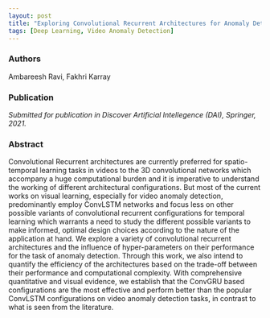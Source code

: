 ```yaml
---
layout: post
title: "Exploring Convolutional Recurrent Architectures for Anomaly Detection in Videos: A comparative study"
tags: [Deep Learning, Video Anomaly Detection]
---
```


### Authors
Ambareesh Ravi, Fakhri Karray

### Publication
_Submitted for publication in Discover Artificial Intellegence (DAI), Springer, 2021._

### Abstract
<p class="message">
  Convolutional Recurrent architectures are currently preferred for spatio-temporal learning tasks in videos to the 3D convolutional networks which accompany a huge computational burden and it is imperative to understand the working of different architectural configurations. But most of the current works on visual learning, especially for video anomaly detection, predominantly employ ConvLSTM networks and focus less on other possible variants of convolutional recurrent configurations for temporal learning which warrants a need to study the different possible variants to make informed, optimal design choices according to the nature of the application at hand. We explore a variety of convolutional recurrent architectures and the influence of hyper-parameters on their performance for the task of anomaly detection. Through this work, we also intend to quantify the efficiency of the architectures based on the trade-off between their performance and computational complexity. With comprehensive quantitative and visual evidence, we establish that the ConvGRU based configurations are the most effective and perform better than the popular ConvLSTM configurations on video anomaly detection tasks, in contrast to what is seen from the literature.
</p>